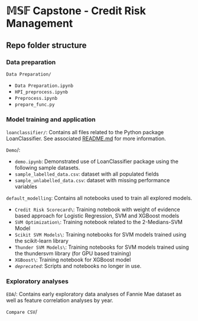 # $\mathbb{MSF}$ Capstone - Credit Risk Management 

## Repo folder structure
### Data preparation
`Data Preparation/`
- `Data Preparation.ipynb`
- `HPI_preprocess.ipynb`
- `Preprocess.ipynb`
- `prepare_func.py`

### Model training and application
`loanclassifier/`: Contains all files related to the Python package LoanClassifier. See associated [README.md](loanclassifier/README.md) for more information.


`Demo`/: 
- `demo.ipynb`: Demonstrated use of LoanClassifier package using the following sample datasets.
- `sample_labelled_data.csv`: dataset with all populated fields
- `sample_unlabelled_data.csv`: dataset with missing performance variables

`default_modelling`: Contains all notebooks used to train all explored models.
- `Credit Risk Scorecard\`: Training notebook with weight of evidence based approach for Logistic Regression, SVM and XGBoost models
- `SVM Optimization\`: Training notebook related to the 2-Medians-SVM Model
- `Scikit SVM Models\`: Training notebooks for SVM models trained using the scikit-learn library
- `Thunder SVM Models\`: Training notebooks for SVM models trained using the thundersvm library (for GPU based training)
- `XGBoost\`: Training notebook for XGBoost model
- _`deprecated`_: Scripts and notebooks no longer in use.
  
### Exploratory analyses
`EDA`/: Contains early exploratory data analyses of Fannie Mae dataset as well as feature correlation analyses by year.

`Compare CSV`/ 
